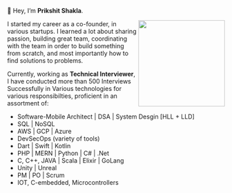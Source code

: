 👋 Hey, I’m <b>Prikshit Shakla</b>.

<img align="right" width="200" src="https://encrypted-tbn0.gstatic.com/images?q=tbn:ANd9GcSi5-iPcmAeWF_s48GgpwTARlC0qajOeTBSRA&usqp=CAU"/>

I started my career as a co-founder, in various startups. I learned a lot about sharing passion, building great team, coordinating with the team in order to build something from scratch, and most importantly how to find solutions to problems.

Currently, working as <b>Technical Interviewer</b>, I have conducted more than 500 Interviews Successfully in Various technologies for various responsibilties, proficient in an assortment of: 

- Software-Mobile Architect | DSA | System Desgin [HLL + LLD]
- SQL | NoSQL
- AWS | GCP | Azure 
- DevSecOps (variety of tools)
- Dart | Swift | Kotlin 
- PHP | MERN | Python | C# | .Net
- C, C++, JAVA | Scala | Elixir | GoLang 
- Unity | Unreal
- PM | PO | Scrum
- IOT, C-embedded, Microcontrollers

